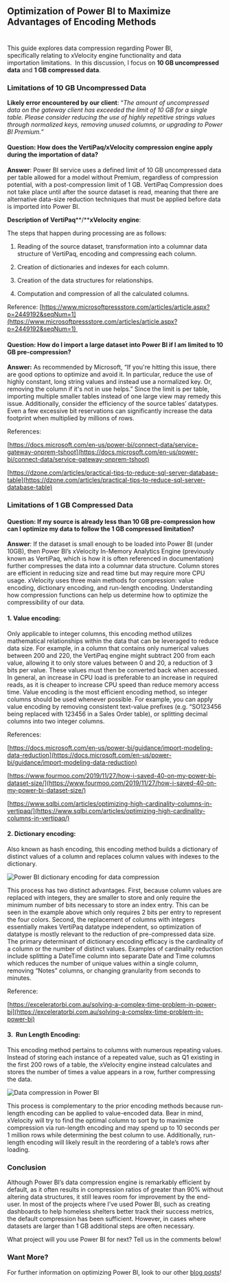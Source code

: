 

## Optimization of Power BI to Maximize Advantages of Encoding Methods
#
This guide explores data compression regarding Power BI, specifically relating to xVelocity engine functionality and data importation limitations.  In this discussion, I focus on **10 GB uncompressed data** and **1 GB compressed data**. 

### Limitations of 10 GB Uncompressed Data 

**Likely error encountered by** **our client**: “_The amount of uncompressed data on the gateway client has exceeded the limit of 10 GB for a single table. Please consider reducing the use of highly repetitive strings values through normalized keys, removing unused columns, or upgrading to Power BI Premium.”_ 

#### Question: How does the VertiPaq/xVelocity compression engine apply during the importation of data? 

**Answer**: Power BI service uses a defined limit of 10 GB uncompressed data per table allowed for a model without Premium, regardless of compression potential, with a post-compression limit of 1 GB. VertiPaq Compression does not take place until after the source dataset is read, meaning that there are alternative data-size reduction techniques that must be applied before data is imported into Power BI.  

**Description of** **VertiPaq****/****xVelocity** **engine**: 

The steps that happen during processing are as follows: 

1. Reading of the source dataset, transformation into a columnar data structure of VertiPaq, encoding and compressing each column. 

2. Creation of dictionaries and indexes for each column. 

3. Creation of the data structures for relationships. 

4. Computation and compression of all the calculated columns. 

Reference: [https://www.microsoftpressstore.com/articles/article.aspx?p=2449192&seqNum=1](https://www.microsoftpressstore.com/articles/article.aspx?p=2449192&seqNum=1) 

#### Question: How do I import a large dataset into Power BI if I am limited to 10 GB pre-compression? 

**Answer:**  As recommended by Microsoft, “If you're hitting this issue, there are good options to optimize and avoid it. In particular, reduce the use of highly constant, long string values and instead use a normalized key. Or, removing the column if it's not in use helps.” Since the limit is per table, importing multiple smaller tables instead of one large view may remedy this issue. Additionally, consider the efficiency of the source tables’ datatypes. Even a few excessive bit reservations can significantly increase the data footprint when multiplied by millions of rows. 

References:  

[https://docs.microsoft.com/en-us/power-bi/connect-data/service-gateway-onprem-tshoot](https://docs.microsoft.com/en-us/power-bi/connect-data/service-gateway-onprem-tshoot)  

[https://dzone.com/articles/practical-tips-to-reduce-sql-server-database-table](https://dzone.com/articles/practical-tips-to-reduce-sql-server-database-table)  

### Limitations of 1 GB Compressed Data 

#### Question: If my source is already less than 10 GB pre-compression how can I optimize my data to follow the 1 GB compressed limitation? 

**Answer**: If the dataset is small enough to be loaded into Power BI (under 10GB), then Power BI’s xVelocity In-Memory Analytics Engine (previously known as VertiPaq, which is how it is often referenced in documentation) further compresses the data into a columnar data structure. Column stores are efficient in reducing size and read time but may require more CPU usage. xVelocity uses three main methods for compression: value encoding, dictionary encoding, and run-length encoding. Understanding how compression functions can help us determine how to optimize the compressibility of our data. 

#### 1. Value encoding:

Only applicable to integer columns, this encoding method utilizes mathematical relationships within the data that can be leveraged to reduce data size. For example, in a column that contains only numerical values between 200 and 220, the VertiPaq engine might subtract 200 from each value, allowing it to only store values between 0 and 20, a reduction of 3 bits per value. These values must then be converted back when accessed. In general, an increase in CPU load is preferable to an increase in required reads, as it is cheaper to increase CPU speed than reduce memory access time. Value encoding is the most efficient encoding method, so integer columns should be used whenever possible. For example, you can apply value encoding by removing consistent text-value prefixes (e.g. “SO123456 being replaced with 123456 in a Sales Order table), or splitting decimal columns into two integer columns. 

References:  

[https://docs.microsoft.com/en-us/power-bi/guidance/import-modeling-data-reduction](https://docs.microsoft.com/en-us/power-bi/guidance/import-modeling-data-reduction)  

[https://www.fourmoo.com/2019/11/27/how-i-saved-40-on-my-power-bi-dataset-size/](https://www.fourmoo.com/2019/11/27/how-i-saved-40-on-my-power-bi-dataset-size/)  

[https://www.sqlbi.com/articles/optimizing-high-cardinality-columns-in-vertipaq/](https://www.sqlbi.com/articles/optimizing-high-cardinality-columns-in-vertipaq/)  

#### 2. Dictionary encoding:

Also known as hash encoding, this encoding method builds a dictionary of distinct values of a column and replaces column values with indexes to the dictionary. 

![Power BI dictionary encoding for data compression](https://intellitect.com/wp-content/uploads/2020/11/image.png "Power BI’s Data Compression: Large Data Imports in Power BI")

This process has two distinct advantages. First, because column values are replaced with integers, they are smaller to store and only require the minimum number of bits necessary to store an index entry. This can be seen in the example above which only requires 2 bits per entry to represent the four colors. Second, the replacement of columns with integers essentially makes VertiPaq datatype independent, so optimization of datatype is mostly relevant to the reduction of pre-compressed data size. The primary determinant of dictionary encoding efficacy is the cardinality of a column or the number of distinct values. Examples of cardinality reduction include splitting a DateTime column into separate Date and Time columns which reduces the number of unique values within a single column, removing “Notes” columns, or changing granularity from seconds to minutes. 

Reference:  

[https://exceleratorbi.com.au/solving-a-complex-time-problem-in-power-bi](https://exceleratorbi.com.au/solving-a-complex-time-problem-in-power-bi)  

#### 3.  Run Length Encoding: 

This encoding method pertains to columns with numerous repeating values. Instead of storing each instance of a repeated value, such as Q1 existing in the first 200 rows of a table, the xVelocity engine instead calculates and stores the number of times a value appears in a row, further compressing the data. 

![Data compression in Power BI](https://intellitect.com/wp-content/uploads/2020/12/RunLengthEncoding-300x266.png "Power BI’s Data Compression: Large Data Imports in Power BI")

This process is complementary to the prior encoding methods because run-length encoding can be applied to value-encoded data. Bear in mind, xVelocity will try to find the optimal column to sort by to maximize compression via run-length encoding and may spend up to 10 seconds per 1 million rows while determining the best column to use. Additionally, run-length encoding will likely result in the reordering of a table’s rows after loading. 

### Conclusion

Although Power BI’s data compression engine is remarkably efficient by default, as it often results in compression ratios of greater than 90% without altering data structures, it still leaves room for improvement by the end-user. In most of the projects where I’ve used Power BI, such as creating dashboards to help homeless shelters better track their success metrics, the default compression has been sufficient. However, in cases where datasets are larger than 1 GB additional steps are often necessary. 

What project will you use Power BI for next? Tell us in the comments below! 

### Want More?

For further information on optimizing Power BI, look to our other [blog posts](https://intellitect.com/blog/)!
